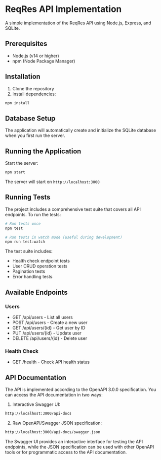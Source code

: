 # ReqRes API Implementation

A simple implementation of the ReqRes API using Node.js, Express, and SQLite.

## Prerequisites

- Node.js (v14 or higher)
- npm (Node Package Manager)

## Installation

1. Clone the repository
2. Install dependencies:

```bash
npm install
```

## Database Setup

The application will automatically create and initialize the SQLite database when you first run the server.

## Running the Application

Start the server:

```bash
npm start
```

The server will start on `http://localhost:3000`

## Running Tests

The project includes a comprehensive test suite that covers all API endpoints. To run the tests:

```bash
# Run tests once
npm test

# Run tests in watch mode (useful during development)
npm run test:watch
```

The test suite includes:

- Health check endpoint tests
- User CRUD operation tests
- Pagination tests
- Error handling tests

## Available Endpoints

### Users

- GET /api/users - List all users
- POST /api/users - Create a new user
- GET /api/users/{id} - Get user by ID
- PUT /api/users/{id} - Update user
- DELETE /api/users/{id} - Delete user

### Health Check

- GET /health - Check API health status

## API Documentation

The API is implemented according to the OpenAPI 3.0.0 specification. You can access the API documentation in two ways:

1. Interactive Swagger UI:

```txt
http://localhost:3000/api-docs
```

2. Raw OpenAPI/Swagger JSON specification:

```txt
http://localhost:3000/api-docs/swagger.json
```

The Swagger UI provides an interactive interface for testing the API endpoints, while the JSON specification can be used with other OpenAPI tools or for programmatic access to the API documentation.
